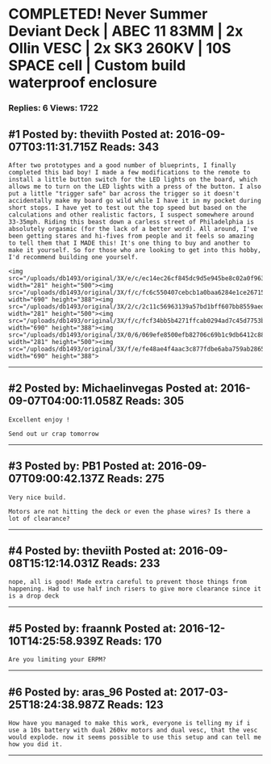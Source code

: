# COMPLETED! Never Summer Deviant Deck &#124; ABEC 11 83MM &#124; 2x Ollin VESC &#124; 2x SK3 260KV &#124; 10S SPACE cell &#124; Custom build waterproof enclosure

### Replies: 6 Views: 1722

## \#1 Posted by: theviith Posted at: 2016-09-07T03:11:31.715Z Reads: 343

```
After two prototypes and a good number of blueprints, I finally completed this bad boy! I made a few modifications to the remote to install a little button switch for the LED lights on the board, which allows me to turn on the LED lights with a press of the button. I also put a little "trigger safe" bar across the trigger so it doesn't accidentally make my board go wild while I have it in my pocket during short stops. I have yet to test out the top speed but based on the calculations and other realistic factors, I suspect somewhere around 33-35mph. Riding this beast down a carless street of Philadelphia is absolutely orgasmic (for the lack of a better word). All around, I've been getting stares and hi-fives from people and it feels so amazing to tell them that I MADE this! It's one thing to buy and another to make it yourself. So for those who are looking to get into this hobby, I'd recommend building one yourself.

<img src="/uploads/db1493/original/3X/e/c/ec14ec26cf845dc9d5e945be8c02a0f9631cd2cb.jpg" width="281" height="500"><img src="/uploads/db1493/original/3X/f/c/fc6c550407cebcb1a0baa6284e1ce26715e566db.jpg" width="690" height="388"><img src="/uploads/db1493/original/3X/2/c/2c11c56963139a57bd1bff607bb8559aed139d56.jpg" width="281" height="500"><img src="/uploads/db1493/original/3X/f/c/fcf34bb5b4271ffcab0294ad7c45d7753bfa3432.jpg" width="690" height="388"><img src="/uploads/db1493/original/3X/0/6/069efe8500efb82706c69b1c9db6412c8874f55a.jpg" width="281" height="500"><img src="/uploads/db1493/original/3X/f/e/fe48ae4f4aac3c877fdbe6aba759ab28655be432.jpg" width="690" height="388">
```

---
## \#2 Posted by: Michaelinvegas Posted at: 2016-09-07T04:00:11.058Z Reads: 305

```
Excellent enjoy !

Send out ur crap tomorrow
```

---
## \#3 Posted by: PB1 Posted at: 2016-09-07T09:00:42.137Z Reads: 275

```
Very nice build. 

Motors are not hitting the deck or even the phase wires? Is there a lot of clearance?
```

---
## \#4 Posted by: theviith Posted at: 2016-09-08T15:12:14.031Z Reads: 233

```
nope, all is good! Made extra careful to prevent those things from happening. Had to use half inch risers to give more clearance since it is a drop deck
```

---
## \#5 Posted by: fraannk Posted at: 2016-12-10T14:25:58.939Z Reads: 170

```
Are you limiting your ERPM?
```

---
## \#6 Posted by: aras_96 Posted at: 2017-03-25T18:24:38.987Z Reads: 123

```
How have you managed to make this work, everyone is telling my if i use a 10s battery with dual 260kv motors and dual vesc, that the vesc would explode. now it seems possible to use this setup and can tell me how you did it.
```

---
